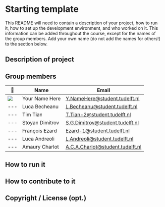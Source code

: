 # Starting template

This README will need to contain a description of your project, how to run it, how to set up the development environment, and who worked on it.
This information can be added throughout the course, except for the names of the group members.
Add your own name (do not add the names for others!) to the section below.

## Description of project

## Group members

| 📸 | Name | Email |
|---|---|---|
| ![](https://eu.ui-avatars.com/api/?name=OOPP&length=4&size=50&color=DDD&background=777&font-size=0.325) | Your Name Here | Y.NameHere@student.tudelft.nl |
|---| Luca Becheanu | L.Becheanu@student.tudelft.nl |
|---| Tim Tian | T.Tian-2@student.tudelft.nl |
|---| Stoyan Dimitrov | S.G.Dimitrov@student.tudelft.nl |
|---| François Ezard | Ezard-1@student.tudelft.nl |
|---| Luca Andreoli | L.Andreoli@student.tudelft.nl
|---| Amaury Charlot | A.C.A.Charlot@student.tudelft.nl
<!-- Instructions (remove once assignment has been completed -->
<!-- - Add (only!) your own name to the table above (use Markdown formatting) -->
<!-- - Mention your *student* email address -->
<!-- - Preferably add a recognisable photo, otherwise add your GitLab photo -->
<!-- - (please make sure the photos have the same size) --> 

## How to run it

## How to contribute to it

## Copyright / License (opt.)
